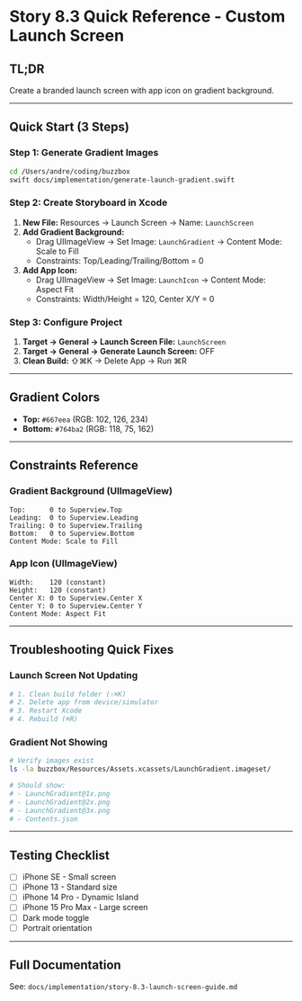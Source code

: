 # Story 8.3 Quick Reference - Custom Launch Screen

## TL;DR

Create a branded launch screen with app icon on gradient background.

---

## Quick Start (3 Steps)

### Step 1: Generate Gradient Images

```bash
cd /Users/andre/coding/buzzbox
swift docs/implementation/generate-launch-gradient.swift
```

### Step 2: Create Storyboard in Xcode

1. **New File:** Resources → Launch Screen → Name: `LaunchScreen`
2. **Add Gradient Background:**
   - Drag UIImageView → Set Image: `LaunchGradient` → Content Mode: Scale to Fill
   - Constraints: Top/Leading/Trailing/Bottom = 0
3. **Add App Icon:**
   - Drag UIImageView → Set Image: `LaunchIcon` → Content Mode: Aspect Fit
   - Constraints: Width/Height = 120, Center X/Y = 0

### Step 3: Configure Project

1. **Target → General → Launch Screen File:** `LaunchScreen`
2. **Target → General → Generate Launch Screen:** OFF
3. **Clean Build:** ⇧⌘K → Delete App → Run ⌘R

---

## Gradient Colors

- **Top:** `#667eea` (RGB: 102, 126, 234)
- **Bottom:** `#764ba2` (RGB: 118, 75, 162)

---

## Constraints Reference

### Gradient Background (UIImageView)
```
Top:      0 to Superview.Top
Leading:  0 to Superview.Leading
Trailing: 0 to Superview.Trailing
Bottom:   0 to Superview.Bottom
Content Mode: Scale to Fill
```

### App Icon (UIImageView)
```
Width:    120 (constant)
Height:   120 (constant)
Center X: 0 to Superview.Center X
Center Y: 0 to Superview.Center Y
Content Mode: Aspect Fit
```

---

## Troubleshooting Quick Fixes

### Launch Screen Not Updating
```bash
# 1. Clean build folder (⇧⌘K)
# 2. Delete app from device/simulator
# 3. Restart Xcode
# 4. Rebuild (⌘R)
```

### Gradient Not Showing
```bash
# Verify images exist
ls -la buzzbox/Resources/Assets.xcassets/LaunchGradient.imageset/

# Should show:
# - LaunchGradient@1x.png
# - LaunchGradient@2x.png
# - LaunchGradient@3x.png
# - Contents.json
```

---

## Testing Checklist

- [ ] iPhone SE - Small screen
- [ ] iPhone 13 - Standard size
- [ ] iPhone 14 Pro - Dynamic Island
- [ ] iPhone 15 Pro Max - Large screen
- [ ] Dark mode toggle
- [ ] Portrait orientation

---

## Full Documentation

See: `docs/implementation/story-8.3-launch-screen-guide.md`

